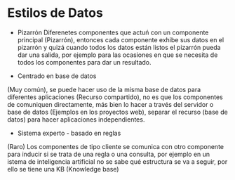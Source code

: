 # Estilos de Datos

- Pizarrón
Diferenetes componentes que actuń con un componente principal (Pizarrón), entonces cada componente exhibe sus datos en el pizarrón y quizá cuando todos los datos están listos el pizarrón pueda dar una salida, por ejemplo para las ocasiones en que se necesita de todos los componentes para dar un resultado.


- Centrado en base de datos

(Muy común), se puede hacer uso de la misma base de datos para diferentes aplicaciones (Recurso compartido), no es que los componentes de comuniquen directamente, más bien lo hacer a través del servidor o base de datos (Ejemplos en los proyectos web), separar el recurso (base de datos) para hacer aplicaciones independientes.

- Sistema experto - basado en reglas

(Raro) Los componentes de tipo cliente se comunica con otro componente para inducir si se trata de una regla o una consulta, por ejemplo en un istema de inteligencia artificial no se sabe qué estructura se va a seguir, por ello se tiene una KB (Knowledge base)